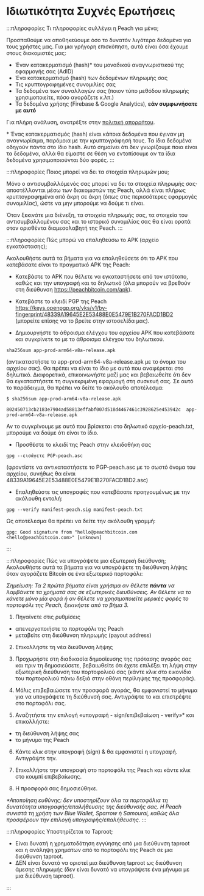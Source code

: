 # Ιδιωτικότητα Συχνές Ερωτήσεις

:::πληροφορίες Τι πληροφορίες συλλέγει η Peach για μένα;

Προσπαθούμε να αποθηκεύουμε όσο το δυνατόν λιγότερα δεδομένα για τους χρήστες μας. Για μια γρήγορη επισκόπηση, αυτά είναι όσα έχουμε στους διακομιστές μας:

- Έναν κατακερματισμό (hash)\* του μοναδικού αναγνωριστικού της εφαρμογής σας (AdID)
- Ένα κατακερματισμό (hash) των δεδομένων πληρωμής σας
- Τις κρυπτογραφημένες συνομιλίες σας
- Τα δεδομένα των συναλλαγών σας (ποιον τύπο μεθόδου πληρωμής χρησιμοποιείτε, πόσο αγοράζετε κ.λπ.)
- Τα δεδομένα χρήσης (Firebase & Google Analytics), **εάν συμφωνήσατε με αυτό**

Για πλήρη ανάλυση, ανατρέξτε στην [πολιτική απορρήτου](/privacy-policy/).

\* Ένας κατακερματισμός (hash) είναι κάποια δεδομένα που έγιναν μη αναγνωρίσιμα, παρόμοια με την κρυπτογράφησή τους. Τα ίδια δεδομένα οδηγούν πάντα στο ίδιο hash. Αυτό σημαίνει ότι δεν γνωρίζουμε ποια είναι τα δεδομένα, αλλά θα είμαστε σε θέση να εντοπίσουμε αν τα ίδια δεδομένα χρησιμοποιούνται δύο φορές.
:::

<!--
:::πληροφορίες Ποιες πληροφορίες αποστέλλονται όταν μοιράζομαι δεδομένα χρήσης;
Δώσε μια λίστα
:::
-->

:::πληροφορίες Ποιος μπορεί να δει τα στοιχεία πληρωμών μου;

Μόνο ο αντισυμβαλλόμενός σας μπορεί να δει τα στοιχεία πληρωμής σας· αποστέλλονται μέσω των διακομιστών της Peach, αλλά είναι πλήρως κρυπτογραφημένα από άκρη σε άκρη (όπως στις περισσότερες εφαρμογές συνομιλίας), ώστε να μην μπορούμε να δούμε τι είναι.

Όταν ξεκινάτε μια διένεξη, τα στοιχεία πληρωμής σας, τα στοιχεία του αντισυμβαλλομένου σας και το ιστορικό συνομιλίας σας θα είναι ορατά στον ορισθέντα διαμεσολαβητή της Peach.
:::

:::πληροφορίες Πώς μπορώ να επαληθεύσω το APK (αρχείο εγκατάστασης);

Ακολουθήστε αυτά τα βήματα για να επαληθεύσετε ότι το APK που κατεβάσατε είναι το πραγματικό APK της Peach:

- Κατεβάστε το APK που θέλετε να εγκαταστήσετε από τον ιστότοπο, καθώς και την υπογραφή και το δηλωτικό (όλα μπορούν να βρεθούν στη διεύθυνση https://peachbitcoin.com/apk).

- Κατεβάστε το κλειδί PGP της Peach https://keys.openpgp.org/vks/v1/by-fingerprint/48339A19645E2E53488E0E5479E1B270FACD1BD2 (μπορείτε επίσης να το βρείτε στην ιστοσελίδα μας).

- Δημιουργήστε το άθροισμα ελέγχου του αρχείου APK που κατεβάσατε και συγκρίνετε το με το άθροισμα ελέγχου του δηλωτικού.
````
sha256sum app-prod-arm64-v8a-release.apk
````
(αντικαταστήστε το app-prod-arm64-v8a-release.apk με το όνομα του αρχείου σας). Θα πρέπει να είναι το ίδιο με αυτό που αναφέρεται στο δηλωτικό. Διαφορετικά, επικοινωνήστε μαζί μας και βεβαιωθείτε ότι δεν θα εγκαταστήσετε τη συγκεκριμένη εφαρμογή στη συσκευή σας. Σε αυτό το παράδειγμα, θα πρέπει να δείτε το ακόλουθο αποτέλεσμα:
```
$ sha256sum app-prod-arm64-v8a-release.apk

802450713cb2183e7904ad58813effabf007d518d4467461c3928625e453942c  app-prod-arm64-v8a-release.apk
```
Αν το συγκρίνουμε με αυτό που βρίσκεται στο δηλωτικό αρχείο-peach.txt, μπορούμε να δούμε ότι είναι το ίδιο.

- Προσθέστε το κλειδί της Peach στην κλειδοθήκη σας
```
gpg --εισάγετε PGP-peach.asc
```
(φροντίστε να αντικαταστήσετε το PGP-peach.asc με το σωστό όνομα του αρχείου, συνήθως θα είναι 48339A19645E2E53488E0E5479E1B270FACD1BD2.asc)

- Επαληθεύστε τις υπογραφές που κατεβάσατε προηγουμένως με την ακόλουθη εντολή:
```
gpg --verify manifest-peach.sig manifest-peach.txt
``` 
Ως αποτέλεσμα θα πρέπει να δείτε την ακόλουθη γραμμή:
```
gpg: Good signature from "hello@peachbitcoin.com <hello@peachbitcoin.com>" [unknown]
```
:::

:::πληροφορίες Πώς να υπογράψετε μια εξωτερική διεύθυνση;
Ακολουθήστε αυτά τα βήματα για να υπογράψετε τη διεύθυνση λήψης όταν αγοράζετε Bitcoin σε ένα εξωτερικό πορτοφόλι:

_Σημείωση: Τα 2 πρώτα βήματα είναι χρήσιμα αν θέλετε **πάντα** να λαμβάνετε τα χρήματά σας σε εξωτερικές διευθύνσεις. Αν θέλετε να το κάνετε μόνο μία φορά ή αν θέλετε να χρησιμοποιείτε μερικές φορές το πορτοφόλι της Peach, ξεκινήστε από το βήμα 3._

1. Πηγαίνετε στις ρυθμίσεις
  - απενεργοποιήστε το πορτοφόλι της Peach
  - μεταβείτε στη διεύθυνση πληρωμής (payout address)

2. Επικολλήστε τη νέα διεύθυνση λήψης

3. Προχωρήστε στη διαδικασία δημοσίευσης της πρότασης αγοράς σας και πριν τη δημοσιεύσετε, βεβαιωθείτε ότι έχετε επιλέξει τη λήψη στην εξωτερική διεύθυνση του πορτοφολιού σας (κάντε κλικ στο εικονίδιο του πορτοφολιού πάνω δεξιά στην οθόνη περίληψης της προσφοράς).

4. Μόλις επιβεβαιώσετε την προσφορά αγοράς, θα εμφανιστεί το μήνυμα για να υπογράψετε τη διεύθυνσή σας. Αντιγράψτε το και επιστρέψτε στο πορτοφόλι σας.

5. Αναζητήστε την επιλογή «υπογραφή - sign/επιβεβαίωση - verify»* και επικολλήστε:
  - τη διεύθυνση λήψης σας
  - το μήνυμα της Peach

6. Κάντε κλικ στην υπογραφή (sign) & θα εμφανιστεί η υπογραφή. Αντιγράψτε την.

7. Επικολλήστε την υπογραφή στο πορτοφόλι της Peach και κάντε κλικ στο κουμπί επιβεβαίωσης.

8. Η προσφορά σας δημοσιεύθηκε.

_*Αποποίηση ευθύνης: δεν υποστηρίζουν όλα τα πορτοφόλια τη δυνατότητα υπογραφής/επαλήθευσης της διεύθυνσής σας. Η Peach συνιστά τη χρήση των Blue Wallet, Sparrow ή Samourai, καθώς όλα προσφέρουν την επιλογή υπογραφής/επαλήθευσης._
:::

:::πληροφορίες Υποστηρίζεται το Taproot;

- Είναι δυνατή η χρηματοδότηση εγγύησης από μια διεύθυνση taproot και η ανάληψη χρημάτων από το πορτοφόλι της Peach σε μια διεύθυνση taproot.
- ΔΕΝ είναι δυνατό να οριστεί μια διεύθυνση taproot ως διεύθυνση άμεσης πληρωμής (δεν είναι δυνατό να υπογράψετε ένα μήνυμα με μια διεύθυνση taproot).

:::

